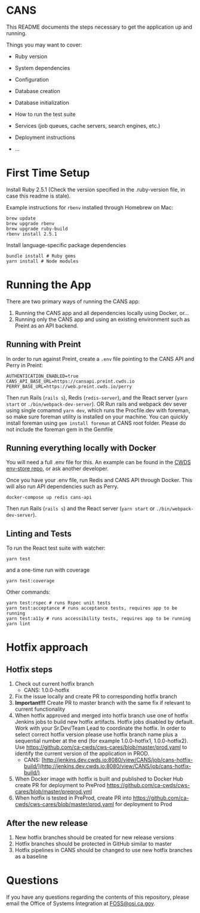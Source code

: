 # CANS

This README documents the steps necessary to get the
application up and running.

Things you may want to cover:

* Ruby version

* System dependencies

* Configuration

* Database creation

* Database initialization

* How to run the test suite

* Services (job queues, cache servers, search engines, etc.)

* Deployment instructions

* ...
# First Time Setup

Install Ruby 2.5.1 (Check the version specified in the .ruby-version file, in case this readme is stale).

Example instructions for `rbenv` installed through Homebrew on Mac:

```
brew update
brew upgrade rbenv
brew upgrade ruby-build
rbenv install 2.5.1
```

Install language-specific package dependencies

```
bundle install # Ruby gems
yarn install # Node modules
```

# Running the App

There are two primary ways of running the CANS app:

1. Running the CANS app and all dependencies locally using Docker, or...
2. Running only the CANS app and using an existing environment such as Preint as an API backend.

## Running with Preint

In order to run against Preint, create a `.env` file pointing to the CANS API and Perry in Preint:

```
AUTHENTICATION_ENABLED=true
CANS_API_BASE_URL=https://cansapi.preint.cwds.io
PERRY_BASE_URL=https://web.preint.cwds.io/perry
```

Then run Rails (`rails s`), Redis (`redis-server`), and the React server (`yarn start` or `./bin/webpack-dev-server`).
OR
Run rails and webpack dev sever using single comamnd `yarn dev`, which runs the Procfile.dev with foreman, so make sure foreman utility is installed on your machine. You can quickly install foreman using `gem install foreman` at CANS root folder. Please do not include the foreman gem in the Gemfile

## Running everything locally with Docker

You will need a full .env file for this.
An example can be found in the [CWDS env-store repo](https://github.com/ca-cwds/env-store/blob/master/envs/cans/.env),
or ask another developer.

Once you have your .env file, run Redis and CANS API through Docker. This will also run API dependencies such as Perry.

```docker-compose up redis cans-api```

Then run Rails (`rails s`) and the React server (`yarn start` or `./bin/webpack-dev-server`).

## Linting and Tests

To run the React test suite with watcher:

```yarn test```

and a one-time run with coverage

```yarn test:coverage```

Other commands:

```
yarn test:rspec # runs Rspec unit tests
yarn test:acceptance # runs acceptance tests, requires app to be running
yarn test:a11y # runs accessibility tests, requires app to be running
yarn lint
```

# Hotfix approach
## Hotfix steps

1. Check out current hotfix branch
	* CANS: 1.0.0-hotfix
2. Fix the issue locally and create PR to сorresponding hotfix branch
3. **Important!!!** Create PR to master branch with the same fix if relevant to current functionality
3. When hotfix approved and merged into hotfix branch use one of hotfix Jenkins jobs to build new hotfix artifacts. Hotfix jobs disabled by default. Work with your Sr.Dev/Team Lead to coordinate the hotfix. In order to select correct hotfix version please use hotfix branch name plus a sequential number at the end (for example 1.0.0-hotfix1, 1.0.0-hotfix2). Use https://github.com/ca-cwds/cws-cares/blob/master/prod.yaml to identify the current version of the application in PROD.
	* CANS: [http://jenkins.dev.cwds.io:8080/view/CANS/job/cans-hotfix-build/](http://jenkins.dev.cwds.io:8080/view/CANS/job/cans-hotfix-build/)
4. When Docker image with hotfix is built and published to Docker Hub create PR for deployment to PreProd https://github.com/ca-cwds/cws-cares/blob/master/preprod.yml
5. When hotfix is tested in PreProd, create PR into https://github.com/ca-cwds/cws-cares/blob/master/prod.yaml for deployment to Prod 
 
## After the new release
1. New hotfix branches should be created for new release versions
2. Hotfix branches should be protected in GitHub similar to master
3. Hotfix pipelines in CANS should be changed to use new hotfix branches as a baseline

# Questions

If you have any questions regarding the contents of this repository, please email the Office of Systems Integration at FOSS@osi.ca.gov.

